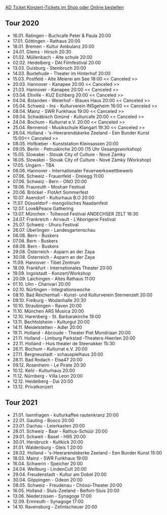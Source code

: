 [AD Ticket Konzert-Tickets im Shop oder Online bestellen](http://www.adticket.de/Sedaa.html) 

## Tour 2020

- 16.01. Ratingen - Buchcafe Peter & Paula 20:00
- 17.01. Göttingen - Rathaus 20:00
- 18.01. Bremen - Kultur Ambulanz 20:00
- 24.01. Glems - Hirsch 20:30
- 01.02. Müllenbach - Alte schule 20:00
- 02.02. Heidelberg - DAI Filmfestival 20:00
- 13.03. Duisburg - Steinbruch 20:00
- 14.03. Buxtehude - Theater im Hinterhof 20:00
- 15.03. Postfeld - Alte Meierei am See 18:00 << Canceled >>
- 20.03. Hannover - Kanapee 20:00 << Canceled >>
- 21.03. Hannover - Kanapee 20:00 << Canceled >>
- 03.04. Eltville - KUZ Eichberg 20:00 << Canceled >>
- 04.04. Bolanden - Weierhof - Blaues Haus 20:00 << Canceled >>
- 05.04. Schweiz - Ins - Kulturverein INSgeheim 16:00 << Canceled >>
- 08.04. Mainz - SWR Funkhaus 19:00 << Canceled >>
- 09.04. Schwäbisch Gmünd - Kulturcafe 20:00 << Canceled >>
- 24.04. Bochum - Kulturrat e.V. 20:00 << Canceled >>
- 25.04. Rennerod - Musikschule Klangart 19:30 << Canceled >>
- 26.04. Holland - 's-Heerarendskerke Zeeland - Een Bunder Kunst 15:00<< Canceled >>
- 08.05. Hofbieber - Kunststation Kleinsassen 20:00
- 09.05. Berlin - Petruskirche 20:00 (15 Uhr Gesangsworkshop)
- 15.05. Slowakei - Slovak City of Culture - Nové Zámky 
- 16.05. Slowakei - Slovak City of Culture - Nové Zámky (Workshop)
- 17.05. Ungarn - TBA
- 06.06. Hannover - Internationaler Feuerwerkswettbewerb
- 07.06. Schweiz - Frauenfeld - Dreiegg 11:00
- 07.06. Schweiz - Bern - ONO 20:00
- 19.06. Fraureuth - Moshair Festival 
- 20.06. Bröckel - FlotArt Sommerfest
- 10.07. Asendorf - Kulturhaus B.O 20:00
- 11.07. Düsseldorf - mongolisches Naadamfest
- 12.07. Love&Peace Gathering
- 13.07. München - Tollwood Festival ANDECHSER ZELT 16:30
- 24.07. Frankreich - Airvault - L'Aborigene Festival
- 25.07. Schweiz - Uhuru Festival
- 26.07. Überlingen - Landesgartenschau
- 06.08. Bern - Buskers
- 07.08. Bern - Buskers
- 08.08. Bern - Buskers
- 29.08. Österreich - Asparn an der Zaya
- 30.08. Österreich - Asparn an der Zaya
- 11.09. Hannover - Tibet Zentrum
- 18.09. Frankfurt - Internationales Theater 20:00
- 19.09. Ingolstadt - Konzert/Workshop
- 20.09. Laichingen - Altes Rathaus 11:00
- 01.10. Ulm - Charivari 20:00
- 02.10. Nürtingen - Integrationswoche
- 08.10. Bad Reichenhall - Kunst- und Kulturverein Sternenzelt 20:00
- 09.10. Freiburg - Wodanhalle 20:30
- 10.10. Straubingen - Raven 20:00
- 11.10. München ARS Musica 20:00
- 12.10. Harenberg - St. Barbarakirche 19:00
- 13.11. Bechtolsheim - Kulturgut 20:00
- 14.11. Meidelstetten - Adler 20:00
- 19.11. Holland - Abcoude - Theater Piet Mondriaan 20:00
- 21.11. Holland - Limburg Parkstad -Theaters-Heerlen 20:00
- 22.11. Holland - Huis theater de Steenakker 15:30
- 26.11. Bochum - Kulturrat e.V. 20:00 
- 27.11. Bergneustadt - schauspielhaus 20:00
- 28.11. Bad Rodach - Elsa47 20:00
- 09.12. Rosenheim - Le Pirate 20:30
- 10.12. Kehl - Kulturhaus 20:00
- 11.12. Nürnberg - Villa Leon 20:00
- 12.12. Heidelberg - Dai 20:00
- 13.12. Privatkonzert

## Tour 2021
- 21.01. Isernhagen - kulturkaffee rautenkranz 20:00
- 22.01. Gauting - Bosco 20:00
- 23.01. Dachau - Leierkasten 20:00
- 28.01. Schweiz - Baar - Rathus-Schüür 20:00
- 29.01. Schweit - Basel - H95 20:00
- 30.01. Hersbruck - Kultkick 20:00
- 31.01. Waldenburg - Gleis 1 20:00
- 28.02. Holland - 's-Heerarendskerke Zeeland - Een Bunder Kunst 15:00
- 18.03. Mainz - SWR Funkhaus 19:00
- 16.04. Schwerin - Speicher 20:00
- 24.04. Weilburg - LindenCult 20:00
- 29.04. Freudenstadt - Kultur am Dobel 20:00
- 30.04. Göppingen - Odeon 20:00
- 08.05. Schweiz - Freudenau - Chössi-Theater 20:00
- 16.05. Holland - Sluis-Zeeland - Belfort-Sluis 20:00
- 13.06. Niederzissen - Synagoge 17:00
- 12.09. Ermreuth - Synagoge 17:00
- 14.10. Ravensburg - Zehntscheuer 20:00

